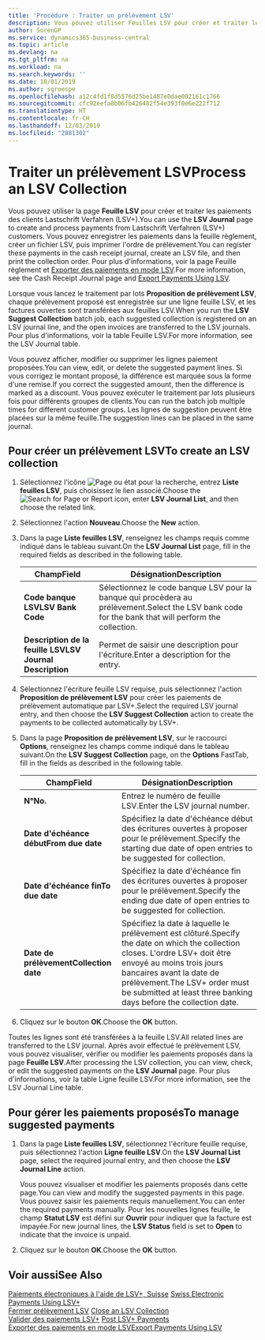 ```yaml
---
title: 'Procédure : Traiter un prélèvement LSV'
description: Vous pouvez utiliser Feuilles LSV pour créer et traiter les paiements des clients Lastschrift Verfahren (LSV+). Vous pouvez enregistrer les paiements dans la feuille règlement, créer un fichier LSV, puis imprimer l'ordre de prélèvement.
author: SorenGP
ms.service: dynamics365-business-central
ms.topic: article
ms.devlang: na
ms.tgt_pltfrm: na
ms.workload: na
ms.search.keywords: ''
ms.date: 10/01/2019
ms.author: sgroespe
ms.openlocfilehash: a12c4fd1f8d5576d25be1487e0dae002161c1766
ms.sourcegitcommit: cfc92eefa8b06fb426482f54e393f0e6e222f712
ms.translationtype: HT
ms.contentlocale: fr-CH
ms.lasthandoff: 12/03/2019
ms.locfileid: "2881302"
---
```

# <a name="process-an-lsv-collection"></a><span data-ttu-id="1cb43-104">Traiter un prélèvement LSV</span><span class="sxs-lookup"><span data-stu-id="1cb43-104">Process an LSV Collection</span></span>
<span data-ttu-id="1cb43-105">Vous pouvez utiliser la page **Feuille LSV** pour créer et traiter les paiements des clients Lastschrift Verfahren (LSV+).</span><span class="sxs-lookup"><span data-stu-id="1cb43-105">You can use the **LSV Journal** page to create and process payments from Lastschrift Verfahren (LSV+) customers.</span></span> <span data-ttu-id="1cb43-106">Vous pouvez enregistrer les paiements dans la feuille règlement, créer un fichier LSV, puis imprimer l'ordre de prélèvement.</span><span class="sxs-lookup"><span data-stu-id="1cb43-106">You can register these payments in the cash receipt journal, create an LSV file, and then print the collection order.</span></span> <span data-ttu-id="1cb43-107">Pour plus d'informations, voir la page Feuille règlement et [Exporter des paiements en mode LSV](how-to-export-payments-using-lsv.md).</span><span class="sxs-lookup"><span data-stu-id="1cb43-107">For more information, see the Cash Receipt Journal page and [Export Payments Using LSV](how-to-export-payments-using-lsv.md).</span></span>  

<span data-ttu-id="1cb43-108">Lorsque vous lancez le traitement par lots **Proposition de prélèvement LSV**, chaque prélèvement proposé est enregistrée sur une ligne feuille LSV, et les factures ouvertes sont transférées aux feuilles LSV.</span><span class="sxs-lookup"><span data-stu-id="1cb43-108">When you run the **LSV Suggest Collection** batch job, each suggested collection is registered on an LSV journal line, and the open invoices are transferred to the LSV journals.</span></span> <span data-ttu-id="1cb43-109">Pour plus d'informations, voir la table Feuille LSV.</span><span class="sxs-lookup"><span data-stu-id="1cb43-109">For more information, see the LSV Journal table.</span></span>  

<span data-ttu-id="1cb43-110">Vous pouvez afficher, modifier ou supprimer les lignes paiement proposées.</span><span class="sxs-lookup"><span data-stu-id="1cb43-110">You can view, edit, or delete the suggested payment lines.</span></span> <span data-ttu-id="1cb43-111">Si vous corrigez le montant proposé, la différence est marquée sous la forme d'une remise.</span><span class="sxs-lookup"><span data-stu-id="1cb43-111">If you correct the suggested amount, then the difference is marked as a discount.</span></span> <span data-ttu-id="1cb43-112">Vous pouvez exécuter le traitement par lots plusieurs fois pour différents groupes de clients.</span><span class="sxs-lookup"><span data-stu-id="1cb43-112">You can run the batch job multiple times for different customer groups.</span></span> <span data-ttu-id="1cb43-113">Les lignes de suggestion peuvent être placées sur la même feuille.</span><span class="sxs-lookup"><span data-stu-id="1cb43-113">The suggestion lines can be placed in the same journal.</span></span>  

## <a name="to-create-an-lsv-collection"></a><span data-ttu-id="1cb43-114">Pour créer un prélèvement LSV</span><span class="sxs-lookup"><span data-stu-id="1cb43-114">To create an LSV collection</span></span>  

1.  <span data-ttu-id="1cb43-115">Sélectionnez l'icône ![Page ou état pour la recherche](../../media/ui-search/search_small.png "Icône Page ou état pour la recherche"), entrez **Liste feuilles LSV**, puis choisissez le lien associé.</span><span class="sxs-lookup"><span data-stu-id="1cb43-115">Choose the ![Search for Page or Report](../../media/ui-search/search_small.png "Search for Page or Report icon") icon, enter **LSV Journal List**, and then choose the related link.</span></span>  
2.  <span data-ttu-id="1cb43-116">Sélectionnez l'action **Nouveau**.</span><span class="sxs-lookup"><span data-stu-id="1cb43-116">Choose the **New** action.</span></span>  
3.  <span data-ttu-id="1cb43-117">Dans la page **Liste feuilles LSV**, renseignez les champs requis comme indiqué dans le tableau suivant.</span><span class="sxs-lookup"><span data-stu-id="1cb43-117">On the **LSV Journal List** page, fill in the required fields as described in the following table.</span></span>  

    |<span data-ttu-id="1cb43-118">Champ</span><span class="sxs-lookup"><span data-stu-id="1cb43-118">Field</span></span>|<span data-ttu-id="1cb43-119">Désignation</span><span class="sxs-lookup"><span data-stu-id="1cb43-119">Description</span></span>|  
    |---------------------------------|---------------------------------------|  
    |<span data-ttu-id="1cb43-120">**Code banque LSV**</span><span class="sxs-lookup"><span data-stu-id="1cb43-120">**LSV Bank Code**</span></span>|<span data-ttu-id="1cb43-121">Sélectionnez le code banque LSV pour la banque qui procèdera au prélèvement.</span><span class="sxs-lookup"><span data-stu-id="1cb43-121">Select the LSV bank code for the bank that will perform the collection.</span></span>|  
    |<span data-ttu-id="1cb43-122">**Description de la feuille LSV**</span><span class="sxs-lookup"><span data-stu-id="1cb43-122">**LSV Journal Description**</span></span>|<span data-ttu-id="1cb43-123">Permet de saisir une description pour l'écriture.</span><span class="sxs-lookup"><span data-stu-id="1cb43-123">Enter a description for the entry.</span></span>|

4.  <span data-ttu-id="1cb43-124">Sélectionnez l'écriture feuille LSV requise, puis sélectionnez l'action **Proposition de prélèvement LSV** pour créer les paiements de prélèvement automatique par LSV+.</span><span class="sxs-lookup"><span data-stu-id="1cb43-124">Select the required LSV journal entry, and then choose the **LSV Suggest Collection** action to create the payments to be collected automatically by LSV+.</span></span>  
5.  <span data-ttu-id="1cb43-125">Dans la page **Proposition de prélèvement LSV**, sur le raccourci **Options**, renseignez les champs comme indiqué dans le tableau suivant.</span><span class="sxs-lookup"><span data-stu-id="1cb43-125">On the **LSV Suggest Collection** page, on the **Options** FastTab, fill in the fields as described in the following table.</span></span>  

    |<span data-ttu-id="1cb43-126">Champ</span><span class="sxs-lookup"><span data-stu-id="1cb43-126">Field</span></span>|<span data-ttu-id="1cb43-127">Désignation</span><span class="sxs-lookup"><span data-stu-id="1cb43-127">Description</span></span>|  
    |---------------------------------|---------------------------------------|  
    |<span data-ttu-id="1cb43-128">**N°**</span><span class="sxs-lookup"><span data-stu-id="1cb43-128">**No.**</span></span>|<span data-ttu-id="1cb43-129">Entrez le numéro de feuille LSV.</span><span class="sxs-lookup"><span data-stu-id="1cb43-129">Enter the LSV journal number.</span></span>|  
    |<span data-ttu-id="1cb43-130">**Date d'échéance début**</span><span class="sxs-lookup"><span data-stu-id="1cb43-130">**From due date**</span></span>|<span data-ttu-id="1cb43-131">Spécifiez la date d'échéance début des écritures ouvertes à proposer pour le prélèvement.</span><span class="sxs-lookup"><span data-stu-id="1cb43-131">Specify the starting due date of open entries to be suggested for collection.</span></span>|  
    |<span data-ttu-id="1cb43-132">**Date d'échéance fin**</span><span class="sxs-lookup"><span data-stu-id="1cb43-132">**To due date**</span></span>|<span data-ttu-id="1cb43-133">Spécifiez la date d'échéance fin des écritures ouvertes à proposer pour le prélèvement.</span><span class="sxs-lookup"><span data-stu-id="1cb43-133">Specify the ending due date of open entries to be suggested for collection.</span></span>|  
    |<span data-ttu-id="1cb43-134">**Date de prélèvement**</span><span class="sxs-lookup"><span data-stu-id="1cb43-134">**Collection date**</span></span>|<span data-ttu-id="1cb43-135">Spécifiez la date à laquelle le prélèvement est clôturé.</span><span class="sxs-lookup"><span data-stu-id="1cb43-135">Specify the date on which the collection closes.</span></span> <span data-ttu-id="1cb43-136">L'ordre LSV+ doit être envoyé au moins trois jours bancaires avant la date de prélèvement.</span><span class="sxs-lookup"><span data-stu-id="1cb43-136">The LSV+ order must be submitted at least three banking days before the collection date.</span></span>|  

6.  <span data-ttu-id="1cb43-137">Cliquez sur le bouton **OK**.</span><span class="sxs-lookup"><span data-stu-id="1cb43-137">Choose the **OK** button.</span></span>  

<span data-ttu-id="1cb43-138">Toutes les lignes sont été transférées à la feuille LSV.</span><span class="sxs-lookup"><span data-stu-id="1cb43-138">All related lines are transferred to the LSV journal.</span></span> <span data-ttu-id="1cb43-139">Après avoir effectué le prélèvement LSV, vous pouvez visualiser, vérifier ou modifier les paiements proposés dans la page **Feuille LSV**.</span><span class="sxs-lookup"><span data-stu-id="1cb43-139">After processing the LSV collection, you can view, check, or edit the suggested payments on the **LSV Journal** page.</span></span> <span data-ttu-id="1cb43-140">Pour plus d'informations, voir la table Ligne feuille LSV.</span><span class="sxs-lookup"><span data-stu-id="1cb43-140">For more information, see the LSV Journal Line table.</span></span>  

## <a name="to-manage-suggested-payments"></a><span data-ttu-id="1cb43-141">Pour gérer les paiements proposés</span><span class="sxs-lookup"><span data-stu-id="1cb43-141">To manage suggested payments</span></span>  

1.  <span data-ttu-id="1cb43-142">Dans la page **Liste feuilles LSV**, sélectionnez l'écriture feuille requise, puis sélectionnez l'action **Ligne feuille LSV**.</span><span class="sxs-lookup"><span data-stu-id="1cb43-142">On the **LSV Journal List** page, select the required journal entry, and then choose the **LSV Journal Line** action.</span></span>  

    <span data-ttu-id="1cb43-143">Vous pouvez visualiser et modifier les paiements proposés dans cette page.</span><span class="sxs-lookup"><span data-stu-id="1cb43-143">You can view and modify the suggested payments in this page.</span></span> <span data-ttu-id="1cb43-144">Vous pouvez saisir les paiements requis manuellement.</span><span class="sxs-lookup"><span data-stu-id="1cb43-144">You can enter the required payments manually.</span></span> <span data-ttu-id="1cb43-145">Pour les nouvelles lignes feuille, le champ **Statut LSV** est défini sur **Ouvrir** pour indiquer que la facture est impayée.</span><span class="sxs-lookup"><span data-stu-id="1cb43-145">For new journal lines, the **LSV Status** field is set to **Open** to indicate that the invoice is unpaid.</span></span>  

3.  <span data-ttu-id="1cb43-146">Cliquez sur le bouton **OK**.</span><span class="sxs-lookup"><span data-stu-id="1cb43-146">Choose the **OK** button.</span></span>  

## <a name="see-also"></a><span data-ttu-id="1cb43-147">Voir aussi</span><span class="sxs-lookup"><span data-stu-id="1cb43-147">See Also</span></span>  
 <span data-ttu-id="1cb43-148">[Paiements électroniques à l'aide de LSV+, Suisse](swiss-electronic-payments-using-lsv-.md) </span><span class="sxs-lookup"><span data-stu-id="1cb43-148">[Swiss Electronic Payments Using LSV+](swiss-electronic-payments-using-lsv-.md) </span></span>  
 <span data-ttu-id="1cb43-149">[Fermer prélèvement LSV](how-to-close-an-lsv-collection.md) </span><span class="sxs-lookup"><span data-stu-id="1cb43-149">[Close an LSV Collection](how-to-close-an-lsv-collection.md) </span></span>  
 <span data-ttu-id="1cb43-150">[Valider des paiements LSV+](how-to-post-lsv-payments.md) </span><span class="sxs-lookup"><span data-stu-id="1cb43-150">[Post LSV+ Payments](how-to-post-lsv-payments.md) </span></span>  
 [<span data-ttu-id="1cb43-151">Exporter des paiements en mode LSV</span><span class="sxs-lookup"><span data-stu-id="1cb43-151">Export Payments Using LSV</span></span>](how-to-export-payments-using-lsv.md)
